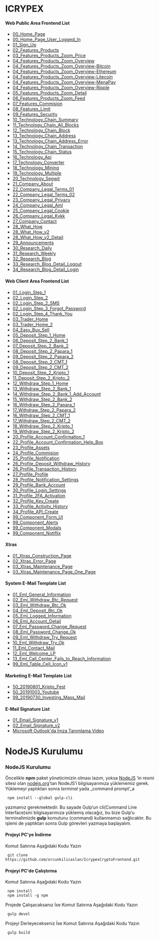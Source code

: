 # ICRYPEX

#### Web Public Area Frontend List
 - [00_Home_Page](https://orcunkilicaslan.github.io/IcrypexCryptoFrontend/mainpage/00_Home_Page.html)
 - [00_Home_Page_User_Logged_In](https://orcunkilicaslan.github.io/IcrypexCryptoFrontend/mainpage/00_Home_Page_User_Logged_In.html)
 - [01_Sign_Up](https://orcunkilicaslan.github.io/IcrypexCryptoFrontend/mainpage/01_Sign_Up.html)
 - [02_Features_Products](https://orcunkilicaslan.github.io/IcrypexCryptoFrontend/mainpage/02_Features_Products.html)
 - [03_Features_Products_Zoom_Price](https://orcunkilicaslan.github.io/IcrypexCryptoFrontend/mainpage/03_Features_Products_Zoom_Price.html)
 - [04_Features_Products_Zoom_Overview](https://orcunkilicaslan.github.io/IcrypexCryptoFrontend/mainpage/04_Features_Products_Zoom_Overview.html)
 - [04_Features_Products_Zoom_Overview-Bitcoin](https://orcunkilicaslan.github.io/IcrypexCryptoFrontend/mainpage/04_Features_Products_Zoom_Overview-Bitcoin.html)
 - [04_Features_Products_Zoom_Overview-Ethereum](https://orcunkilicaslan.github.io/IcrypexCryptoFrontend/mainpage/04_Features_Products_Zoom_Overview-Ethereum.html)
 - [04_Features_Products_Zoom_Overview-Litecoin](https://orcunkilicaslan.github.io/IcrypexCryptoFrontend/mainpage/04_Features_Products_Zoom_Overview-Litecoin.html)
 - [04_Features_Products_Zoom_Overview-MenaPay](https://orcunkilicaslan.github.io/IcrypexCryptoFrontend/mainpage/04_Features_Products_Zoom_Overview-MenaPay.html)
 - [04_Features_Products_Zoom_Overview-Ripple](https://orcunkilicaslan.github.io/IcrypexCryptoFrontend/mainpage/04_Features_Products_Zoom_Overview-Ripple.html)
 - [05_Features_Products_Zoom_Detail](https://orcunkilicaslan.github.io/IcrypexCryptoFrontend/mainpage/05_Features_Products_Zoom_Detail.html)
 - [06_Features_Products_Zoom_Feed](https://orcunkilicaslan.github.io/IcrypexCryptoFrontend/mainpage/06_Features_Products_Zoom_Feed.html)
 - [07_Features_Commision](https://orcunkilicaslan.github.io/IcrypexCryptoFrontend/mainpage/07_Features_Commision.html)
 - [08_Features_Limit](https://orcunkilicaslan.github.io/IcrypexCryptoFrontend/mainpage/08_Features_Limit.html)
 - [09_Features_Security](https://orcunkilicaslan.github.io/IcrypexCryptoFrontend/mainpage/09_Features_Security.html)
 - [10_Technology_Chain_Summary](https://orcunkilicaslan.github.io/IcrypexCryptoFrontend/mainpage/10_Technology_Chain_Summary.html)
 - [11_Technology_Chain_All_Blocks](https://orcunkilicaslan.github.io/IcrypexCryptoFrontend/mainpage/11_Technology_Chain_All_Blocks.html)
 - [12_Technology_Chain_Block](https://orcunkilicaslan.github.io/IcrypexCryptoFrontend/mainpage/12_Technology_Chain_Block.html)
 - [13_Technology_Chain_Address](https://orcunkilicaslan.github.io/IcrypexCryptoFrontend/mainpage/13_Technology_Chain_Address.html)
 - [13_Technology_Chain_Address_Error](https://orcunkilicaslan.github.io/IcrypexCryptoFrontend/mainpage/13_Technology_Chain_Address_Error.html)
 - [14_Technology_Chain_Transaction](https://orcunkilicaslan.github.io/IcrypexCryptoFrontend/mainpage/14_Technology_Chain_Transaction.html)
 - [15_Technology_Chain_Status](https://orcunkilicaslan.github.io/IcrypexCryptoFrontend/mainpage/15_Technology_Chain_Status.html)
 - [16_Technology_Api](https://orcunkilicaslan.github.io/IcrypexCryptoFrontend/mainpage/16_Technology_Api.html)
 - [17_Technology_Converter](https://orcunkilicaslan.github.io/IcrypexCryptoFrontend/mainpage/17_Technology_Converter.html)
 - [18_Technology_Mining](https://orcunkilicaslan.github.io/IcrypexCryptoFrontend/mainpage/18_Technology_Mining.html)
 - [19_Technology_Multiple](https://orcunkilicaslan.github.io/IcrypexCryptoFrontend/mainpage/19_Technology_Multiple.html)
 - [20_Technology_Segwit](https://orcunkilicaslan.github.io/IcrypexCryptoFrontend/mainpage/20_Technology_Segwit.html)
 - [21_Company_About](https://orcunkilicaslan.github.io/IcrypexCryptoFrontend/mainpage/21_Company_About.html)
 - [22_Company_Legal_Terms_01](https://orcunkilicaslan.github.io/IcrypexCryptoFrontend/mainpage/22_Company_Legal_Terms_01.html)
 - [22_Company_Legal_Terms_02](https://orcunkilicaslan.github.io/IcrypexCryptoFrontend/mainpage/22_Company_Legal_Terms_02.html)
 - [23_Company_Legal_Privacy](https://orcunkilicaslan.github.io/IcrypexCryptoFrontend/mainpage/23_Company_Legal_Privacy.html)
 - [24_Company_Legal_Aml](https://orcunkilicaslan.github.io/IcrypexCryptoFrontend/mainpage/24_Company_Legal_Aml.html)
 - [25_Company_Legal_Cookie](https://orcunkilicaslan.github.io/IcrypexCryptoFrontend/mainpage/25_Company_Legal_Cookie.html)
 - [26_Company_Legal_Kvkk](https://orcunkilicaslan.github.io/IcrypexCryptoFrontend/mainpage/26_Company_Legal_Kvkk.html)
 - [27_Company_Contact](https://orcunkilicaslan.github.io/IcrypexCryptoFrontend/mainpage/27_Company_Contact.html)
 - [28_What_How](https://orcunkilicaslan.github.io/IcrypexCryptoFrontend/mainpage/28_What_How.html)
 - [28_What_How_v2](https://orcunkilicaslan.github.io/IcrypexCryptoFrontend/mainpage/28_What_How_v2.html)
 - [28_What_How_v2_Detail](https://orcunkilicaslan.github.io/IcrypexCryptoFrontend/mainpage/28_What_How_v2_Detail.html)
 - [29_Announcements](https://orcunkilicaslan.github.io/IcrypexCryptoFrontend/mainpage/29_Announcements.html)
 - [30_Research_Daily](https://orcunkilicaslan.github.io/IcrypexCryptoFrontend/mainpage/30_Research_Daily.html)
 - [31_Research_Weekly](https://orcunkilicaslan.github.io/IcrypexCryptoFrontend/mainpage/31_Research_Weekly.html)
 - [32_Research_Blog](https://orcunkilicaslan.github.io/IcrypexCryptoFrontend/mainpage/32_Research_Blog.html)
 - [33_Research_Blog_Detail_Logout](https://orcunkilicaslan.github.io/IcrypexCryptoFrontend/mainpage/33_Research_Blog_Detail_Logout.html)
 - [34_Research_Blog_Detail_Login](https://orcunkilicaslan.github.io/IcrypexCryptoFrontend/mainpage/34_Research_Blog_Detail_Login.html)


#### Web Client Area Frontend List
 - [01_Login_Step_1](https://orcunkilicaslan.github.io/IcrypexCryptoFrontend/tradepage/01_Login_Step_1.html)
 - [02_Login_Step_2](https://orcunkilicaslan.github.io/IcrypexCryptoFrontend/tradepage/02_Login_Step_2.html)
 - [02_Login_Step_2_SMS](https://orcunkilicaslan.github.io/IcrypexCryptoFrontend/tradepage/02_Login_Step_2_SMS.html)
 - [02_Login_Step_3_Forgot_Password](https://orcunkilicaslan.github.io/IcrypexCryptoFrontend/tradepage/02_Login_Step_3_Forgot_Password.html)
 - [02_Login_Step_4_Thank_You](https://orcunkilicaslan.github.io/IcrypexCryptoFrontend/tradepage/02_Login_Step_4_Thank_You.html)
 - [03_Trader_Home](https://orcunkilicaslan.github.io/IcrypexCryptoFrontend/tradepage/03_Trader_Home.html)
 - [03_Trader_Home_2](https://orcunkilicaslan.github.io/IcrypexCryptoFrontend/tradepage/03_Trader_Home_2.html)
 - [04_Easy_Buy_Sell](https://orcunkilicaslan.github.io/IcrypexCryptoFrontend/tradepage/04_Easy_Buy_Sell.html)
 - [05_Deposit_Step_1_Home](https://orcunkilicaslan.github.io/IcrypexCryptoFrontend/tradepage/05_Deposit_Step_1_Home.html)
 - [06_Deposit_Step_2_Bank_1](https://orcunkilicaslan.github.io/IcrypexCryptoFrontend/tradepage/06_Deposit_Step_2_Bank_1.html)
 - [07_Deposit_Step_2_Bank_2](https://orcunkilicaslan.github.io/IcrypexCryptoFrontend/tradepage/07_Deposit_Step_2_Bank_2.html)
 - [08_Deposit_Step_2_Papara_1](https://orcunkilicaslan.github.io/IcrypexCryptoFrontend/tradepage/08_Deposit_Step_2_Papara_1.html)
 - [09_Deposit_Step_2_Papara_2](https://orcunkilicaslan.github.io/IcrypexCryptoFrontend/tradepage/09_Deposit_Step_2_Papara_2.html)
 - [08_Deposit_Step_2_CMT_1](https://orcunkilicaslan.github.io/IcrypexCryptoFrontend/tradepage/08_Deposit_Step_2_CMT_1.html)
 - [09_Deposit_Step_2_CMT_2](https://orcunkilicaslan.github.io/IcrypexCryptoFrontend/tradepage/09_Deposit_Step_2_CMT_2.html)
 - [10_Deposit_Step_2_Kripto_1](https://orcunkilicaslan.github.io/IcrypexCryptoFrontend/tradepage/10_Deposit_Step_2_Kripto_1.html)
 - [11_Deposit_Step_2_Kripto_2](https://orcunkilicaslan.github.io/IcrypexCryptoFrontend/tradepage/11_Deposit_Step_2_Kripto_2.html)
 - [12_Withdraw_Step_1_Home](https://orcunkilicaslan.github.io/IcrypexCryptoFrontend/tradepage/12_Withdraw_Step_1_Home.html)
 - [13_Withdraw_Step_2_Bank_1](https://orcunkilicaslan.github.io/IcrypexCryptoFrontend/tradepage/13_Withdraw_Step_2_Bank_1.html)
 - [14_Withdraw_Step_2_Bank_1_Add_Account](https://orcunkilicaslan.github.io/IcrypexCryptoFrontend/tradepage/14_Withdraw_Step_2_Bank_1_Add_Account.html)
 - [15_Withdraw_Step_2_Bank_2](https://orcunkilicaslan.github.io/IcrypexCryptoFrontend/tradepage/15_Withdraw_Step_2_Bank_2.html)
 - [16_Withdraw_Step_2_Papara_1](https://orcunkilicaslan.github.io/IcrypexCryptoFrontend/tradepage/16_Withdraw_Step_2_Papara_1.html)
 - [17_Withdraw_Step_2_Papara_2](https://orcunkilicaslan.github.io/IcrypexCryptoFrontend/tradepage/17_Withdraw_Step_2_Papara_2.html)
 - [16_Withdraw_Step_2_CMT_1](https://orcunkilicaslan.github.io/IcrypexCryptoFrontend/tradepage/16_Withdraw_Step_2_CMT_1.html)
 - [17_Withdraw_Step_2_CMT_2](https://orcunkilicaslan.github.io/IcrypexCryptoFrontend/tradepage/17_Withdraw_Step_2_CMT_2.html)
 - [18_Withdraw_Step_2_Kripto_1](https://orcunkilicaslan.github.io/IcrypexCryptoFrontend/tradepage/18_Withdraw_Step_2_Kripto_1.html)
 - [19_Withdraw_Step_2_Kripto_2](https://orcunkilicaslan.github.io/IcrypexCryptoFrontend/tradepage/19_Withdraw_Step_2_Kripto_2.html)
 - [20_Profile_Account_Confirmation_1](https://orcunkilicaslan.github.io/IcrypexCryptoFrontend/tradepage/20_Profile_Account_Confirmation_1.html)
 - [22_Profile_Account_Confirmation_Help_Box](https://orcunkilicaslan.github.io/IcrypexCryptoFrontend/tradepage/22_Profile_Account_Confirmation_Help_Box.html)
 - [23_Profile_Assets](https://orcunkilicaslan.github.io/IcrypexCryptoFrontend/tradepage/23_Profile_Assets.html)
 - [24_Profile_Commision](https://orcunkilicaslan.github.io/IcrypexCryptoFrontend/tradepage/24_Profile_Commision.html)
 - [25_Profile_Notification](https://orcunkilicaslan.github.io/IcrypexCryptoFrontend/tradepage/25_Profile_Notification.html)
 - [26_Profile_Deposit_Withdraw_History](https://orcunkilicaslan.github.io/IcrypexCryptoFrontend/tradepage/26_Profile_Deposit_Withdraw_History.html)
 - [26_Profile_Transaction_History](https://orcunkilicaslan.github.io/IcrypexCryptoFrontend/tradepage/26_Profile_Transaction_History.html)
 - [27_Profile_Profile](https://orcunkilicaslan.github.io/IcrypexCryptoFrontend/tradepage/27_Profile_Profile.html)
 - [28_Profile_Notification_Settings](https://orcunkilicaslan.github.io/IcrypexCryptoFrontend/tradepage/28_Profile_Notification_Settings.html)
 - [29_Profile_Bank_Account](https://orcunkilicaslan.github.io/IcrypexCryptoFrontend/tradepage/29_Profile_Bank_Account.html)
 - [30_Profile_Login_Settings](https://orcunkilicaslan.github.io/IcrypexCryptoFrontend/tradepage/30_Profile_Login_Settings.html)
 - [31_Profile_2FA_Activation](https://orcunkilicaslan.github.io/IcrypexCryptoFrontend/tradepage/31_Profile_2FA_Activation.html)
 - [32_Profile_Key_Create](https://orcunkilicaslan.github.io/IcrypexCryptoFrontend/tradepage/32_Profile_Key_Create.html)
 - [33_Profile_Activity_History](https://orcunkilicaslan.github.io/IcrypexCryptoFrontend/tradepage/33_Profile_Activity_History.html)
 - [34_Profile_API_Create](https://orcunkilicaslan.github.io/IcrypexCryptoFrontend/tradepage/34_Profile_API_Create.html)
 - [99_Component_Form_UI](https://orcunkilicaslan.github.io/IcrypexCryptoFrontend/tradepage/99_Component_Form_UI.html)
 - [99_Component_Alerts](https://orcunkilicaslan.github.io/IcrypexCryptoFrontend/tradepage/99_Component_Alerts.html)
 - [99_Component_Modals](https://orcunkilicaslan.github.io/IcrypexCryptoFrontend/tradepage/99_Component_Modals.html)
 - [99_Component_Notiflix](https://orcunkilicaslan.github.io/IcrypexCryptoFrontend/tradepage/99_Component_Notiflix.html)
 
 
#### Xtras
  - [01_Xtras_Construction_Page](https://orcunkilicaslan.github.io/IcrypexCryptoFrontend/xtras/01_Xtras_Construction_Page.html)
  - [02_Xtras_Error_Page](https://orcunkilicaslan.github.io/IcrypexCryptoFrontend/xtras/02_Xtras_Error_Page.html)
  - [03_Xtras_Maintenance_Page](https://orcunkilicaslan.github.io/IcrypexCryptoFrontend/xtras/03_Xtras_Maintenance_Page.html)
  - [03_Xtras_Maintenance_Page_One_Page](https://orcunkilicaslan.github.io/IcrypexCryptoFrontend/xtras/03_Xtras_Maintenance_Page_One_Page.html)
 

#### System E-Mail Template List
 - [01_Eml_General_Information](https://orcunkilicaslan.github.io/IcrypexCryptoFrontend/email-system/01_Eml_General_Information.html)
 - [02_Eml_Withdraw_Btc_Request](https://orcunkilicaslan.github.io/IcrypexCryptoFrontend/email-system/02_Eml_Withdraw_Btc_Request.html)
 - [03_Eml_Withdraw_Btc_Ok](https://orcunkilicaslan.github.io/IcrypexCryptoFrontend/email-system/03_Eml_Withdraw_Btc_Ok.html)
 - [04_Eml_Deposit_Btc_Ok](https://orcunkilicaslan.github.io/IcrypexCryptoFrontend/email-system/04_Eml_Deposit_Btc_Ok.html)
 - [05_Eml_Logged_Information](https://orcunkilicaslan.github.io/IcrypexCryptoFrontend/email-system/05_Eml_Logged_Information.html)
 - [06_Eml_Account_Detail](https://orcunkilicaslan.github.io/IcrypexCryptoFrontend/email-system/06_Eml_Account_Detail.html)
 - [07_Eml_Password_Change_Request](https://orcunkilicaslan.github.io/IcrypexCryptoFrontend/email-system/07_Eml_Password_Change_Request.html)
 - [08_Eml_Password_Change_Ok](https://orcunkilicaslan.github.io/IcrypexCryptoFrontend/email-system/08_Eml_Password_Change_Ok.html)
 - [09_Eml_Withdraw_Try_Request](https://orcunkilicaslan.github.io/IcrypexCryptoFrontend/email-system/09_Eml_Withdraw_Try_Request.html)
 - [10_Eml_Withdraw_Try_Ok](https://orcunkilicaslan.github.io/IcrypexCryptoFrontend/email-system/10_Eml_Withdraw_Try_Ok.html)
 - [11_Eml_Contact_Mail](https://orcunkilicaslan.github.io/IcrypexCryptoFrontend/email-system/11_Eml_Contact_Mail.html)
 - [12_Eml_Welcome_LP](https://orcunkilicaslan.github.io/IcrypexCryptoFrontend/email-system/12_Eml_Welcome_LP.html)
 - [13_Eml_Call_Center_Fails_to_Reach_Information](https://orcunkilicaslan.github.io/IcrypexCryptoFrontend/email-system/13_Eml_Call_Center_Fails_to_Reach_Information.html)
 - [99_Eml_Table_Cell_Icon_v1](https://orcunkilicaslan.github.io/IcrypexCryptoFrontend/email-system/99_Eml_Table_Cell_Icon_v1.html)
 
 
 #### Marketing E-Mail Template List
 - [50_20190801_Kripto_Fest](https://orcunkilicaslan.github.io/IcrypexCryptoFrontend/email-marketing/50_20190801_Kripto_Fest.html)
 - [50_20191003_Youtube](https://orcunkilicaslan.github.io/IcrypexCryptoFrontend/email-marketing/50_20191003_Youtube.html)
 - [99_20190730_Investing_Mass_Mail](https://orcunkilicaslan.github.io/IcrypexCryptoFrontend/email-marketing/99_20190730_Investing_Mass_Mail.html)
 
 
  #### E-Mail Signature List
  - [01_Email_Signature_v1](https://orcunkilicaslan.github.io/IcrypexCryptoFrontend/email-signature/01_Email_Signature_v1.html)
  - [02_Email_Signature_v2](https://orcunkilicaslan.github.io/IcrypexCryptoFrontend/email-signature/02_Email_Signature_v2.html)
  - [Microsoft Outlook'da İmza Tanımlama Video](https://www.youtube.com/watch?v=SGfgyjHgzYs) 
  
   

# NodeJS Kurulumu
  
### NodeJS Kurulumu  
Öncelikle **npm** paket yöneticimizin olması lazım, yoksa [NodeJS](https://nodejs.org/) ‘in resmi sitesi olan [nodejs.org](https://nodejs.org/en/download/)’tan NodeJS’i bilgisayarımıza yüklememiz gerek.  Yüklemeyi yaptıktan sonra _terminal_ yada _command prompt’_a  
  
     npm install --global gulp-cli  

yazmamız gerekmektedir. Bu sayade Gulp’un cli(Command Line Interface)sini bilgisayarımıza yüklemiş olacağız, bu bize Gulp’u terminalimizde **gulp** komutunu (command) kullanmamızı sağlıcaktır. Bu işlemi de yaptıktan sonra Gulp görevleri yazmaya başlayalım.  
  
  
#### Projeyi PC'ye İndirme  
Komut Satırına Aşağıdaki Kodu Yazın  

     git clone https://github.com/orcunkilicaslan/IcrypexCryptoFrontend.git  

#### Projeyi PC'de Çalıştırma  
Komut Satırına Aşağıdaki Kodu Yazın  

     npm install
     npm install -g npm  

Projede Çalışacaksanız İse Komut Satırına Aşağıdaki Kodu Yazın  

     gulp devel  

Projeyi Derleyecekseniz İse Komut Satırına Aşağıdaki Kodu Yazın  

     gulp build

